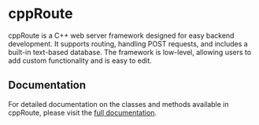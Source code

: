 # cppRoute

cppRoute is a C++ web server framework designed for easy backend development. It supports routing, handling POST requests, and includes a built-in text-based database. The framework is low-level, allowing users to add custom functionality and is easy to edit.

## Documentation

For detailed documentation on the classes and methods available in cppRoute, please visit the [full documentation](https://cpproute.ct8.pl).

